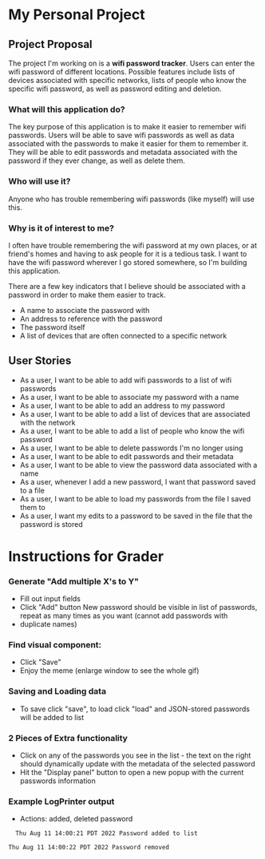 # My Personal Project

## Project Proposal
 
The project I'm working on is a **wifi password tracker**. Users can enter the wifi password of different locations.
Possible features include lists of devices associated with specific networks, lists of people who know the specific wifi password, 
as well as password editing and deletion. 

### What will this application do?
The key purpose of this application is to make it easier to remember wifi passwords. Users will be able to save wifi passwords
as well as data associated with the passwords to make it easier for them to remember it. They will be able to 
edit passwords and metadata associated with the password if they ever change, as well as delete them.

### Who will use it?
Anyone who has trouble remembering wifi passwords (like myself) will use this.

### Why is it of interest to me?
I often have trouble remembering the wifi password at my own places, or at friend's homes and
having to ask people for it is a tedious task. I want to have the wifi password wherever I go stored somewhere,
so I'm building this application.

There are a few key indicators that I believe should be associated with a password in order to make them 
easier to track.
- A name to associate the password with
- An address to reference with the password
- The password itself
- A list of devices that are often connected to a specific network

## User Stories
- As a user, I want to be able to add wifi passwords to a list of wifi passwords
- As a user, I want to be able to associate my password with a name
- As a user, I want to be able to add an address to my password
- As a user, I want to be able to add a list of devices that are associated with the network
- As a user, I want to be able to add a list of people who know the wifi password
- As a user, I want to be able to delete passwords I'm no longer using
- As a user, I want to be able to edit passwords and their metadata
- As a user, I want to be able to view the password data associated with a name
- As a user, whenever I add a new password, I want that password saved to a file
- As a user, I want to be able to load my passwords from the file I saved them to
- As a user, I want my edits to a password to be saved in the file that the password is stored

# Instructions for Grader
### Generate "Add multiple X's to Y"
- Fill out input fields
- Click "Add" button
New password should be visible in list of passwords, repeat as many times as you want (cannot add passwords with
- duplicate names)
### Find visual component:
- Click "Save"
- Enjoy the meme (enlarge window to see the whole gif)
### Saving and Loading data
- To save click "save", to load click "load" and JSON-stored passwords will be added to list
### 2 Pieces of Extra functionality
- Click on any of the passwords you see in the list - the text on the right should dynamically update with 
the metadata of the selected password
- Hit the "Display panel" button to open a new popup with the current passwords information

### Example LogPrinter output 
- Actions: added, deleted password

`  Thu Aug 11 14:00:21 PDT 2022
  Password added to list`

  `Thu Aug 11 14:00:22 PDT 2022
  Password removed`